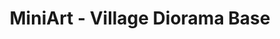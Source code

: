 ---
layout: product
title: "MiniArt - Village Diorama Base"
price: "3000" 
desc: "N/A"
img_path: "/assets/img/MI36015.webp"
brand: "N/A"
available: false
special_offer: false
new: false
soon: false
cat: "010000"
subcat: "010100"
subsubcat: "0N/A"
sifra: "MI36015"
popular: false
spec: false
---